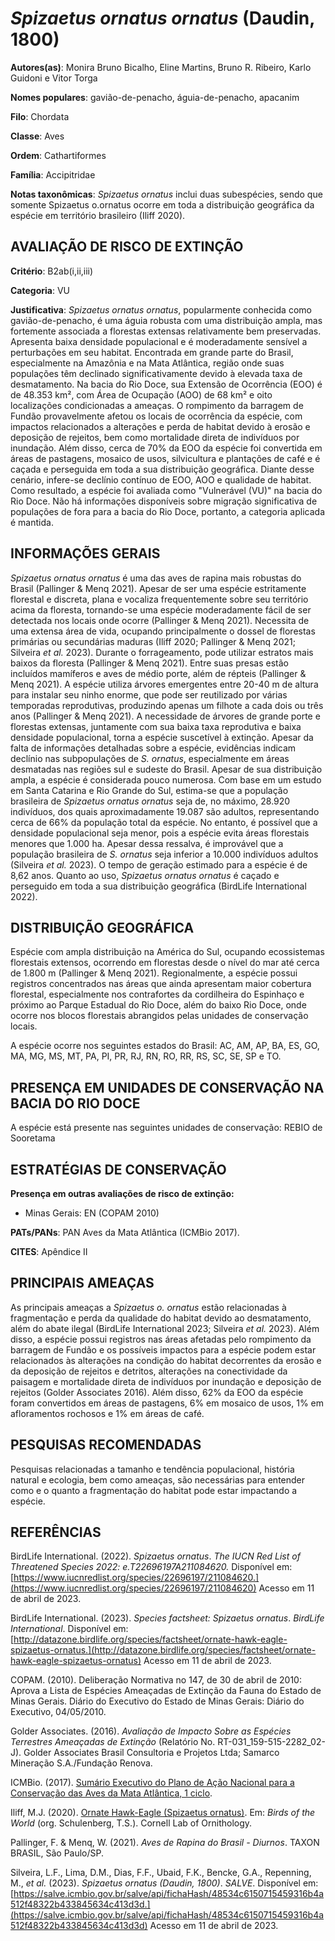 # *Spizaetus ornatus ornatus* (Daudin, 1800)

**Autores(as)**: Monira Bruno Bicalho, Eline Martins, Bruno R. Ribeiro, Karlo Guidoni e Vitor Torga

**Nomes populares**: gavião-de-penacho, águia-de-penacho, apacanim

**Filo**: Chordata

**Classe**: Aves

**Ordem**: Cathartiformes

**Família**: Accipitridae

**Notas taxonômicas**: *Spizaetus ornatus* inclui duas subespécies, sendo que somente Spizaetus o.ornatus ocorre em toda a distribuição geográfica da espécie em território brasileiro (Iliff 2020).

## AVALIAÇÃO DE RISCO DE EXTINÇÃO

**Critério**: B2ab(i,ii,iii)

**Categoria**: VU

**Justificativa**: *Spizaetus ornatus ornatus*, popularmente conhecida como gavião-de-penacho, é uma águia robusta com uma distribuição ampla, mas fortemente associada a florestas extensas relativamente bem preservadas. Apresenta baixa densidade populacional e é moderadamente sensível a perturbações em seu habitat. Encontrada em grande parte do Brasil, especialmente na Amazônia e na Mata Atlântica, região onde suas populações têm declinado significativamente devido à elevada taxa de desmatamento. Na bacia do Rio Doce, sua Extensão de Ocorrência (EOO) é de 48.353 km², com Área de Ocupação (AOO) de 68 km² e oito localizações condicionadas a ameaças. O rompimento da barragem de Fundão provavelmente afetou os locais de ocorrência da espécie, com impactos relacionados a alterações e perda de habitat devido à erosão e deposição de rejeitos, bem como mortalidade direta de indivíduos por inundação.  Além disso, cerca de 70% da EOO da espécie foi
convertida em áreas de pastagens, mosaico de usos, silvicultura e plantações de café e é caçada e perseguida em toda a sua distribuição geográfica. Diante desse cenário, infere-se declínio contínuo de EOO, AOO e qualidade de habitat.  Como resultado, a espécie foi avaliada como "Vulnerável (VU)" na bacia do Rio Doce. Não há informações disponíveis sobre migração significativa de populações de fora para a bacia do Rio Doce, portanto, a categoria aplicada é mantida.

## INFORMAÇÕES GERAIS

*Spizaetus ornatus ornatus* é uma das aves de rapina mais robustas do Brasil (Pallinger & Menq 2021). Apesar de ser uma espécie estritamente florestal e discreta, plana e vocaliza frequentemente sobre seu território acima da floresta, tornando-se uma espécie moderadamente fácil de ser detectada nos locais onde ocorre (Pallinger & Menq 2021).  Necessita de uma extensa área de vida, ocupando principalmente o dossel de florestas primárias ou secundárias maduras (Iliff 2020; Pallinger & Menq 2021; Silveira *et al.* 2023). Durante o forrageamento, pode utilizar estratos mais baixos da floresta (Pallinger & Menq 2021). Entre suas presas estão incluídos mamíferos e aves de médio porte, além de répteis (Pallinger & Menq 2021). A espécie utiliza árvores emergentes entre 20-40 m de altura para instalar seu ninho enorme, que pode ser reutilizado por várias temporadas reprodutivas, produzindo apenas um filhote a cada dois ou três anos (Pallinger & Menq 2021). A necessidade de
árvores de grande porte e florestas extensas, juntamente com sua baixa taxa reprodutiva e baixa densidade populacional, torna a espécie suscetível à extinção. Apesar da falta de informações detalhadas sobre a espécie, evidências indicam declínio nas subpopulações de *S. ornatus*, especialmente em áreas desmatadas nas regiões sul e sudeste do Brasil.  Apesar de sua distribuição ampla, a espécie é considerada pouco numerosa. Com base em um estudo em Santa Catarina e Rio Grande do Sul, estima-se que a população brasileira de *Spizaetus ornatus ornatus* seja de, no máximo, 28.920 indivíduos, dos quais aproximadamente 19.087 são adultos, representando cerca de 66% da população total da espécie. No entanto, é possível que a densidade populacional seja menor, pois a espécie evita áreas florestais menores que 1.000 ha. Apesar dessa ressalva, é improvável que a população brasileira de *S. ornatus* seja inferior a 10.000 indivíduos adultos (Silveira *et al.*
2023). O tempo de geração estimado para a espécie é de 8,62 anos. Quanto ao uso, *Spizaetus ornatus ornatus* é caçado e perseguido em toda a sua distribuição geográfica (BirdLife International 2022).

## DISTRIBUIÇÃO GEOGRÁFICA

Espécie com ampla distribuição na América do Sul, ocupando ecossistemas florestais extensos, ocorrendo em florestas desde o nível do mar até cerca de 1.800 m (Pallinger & Menq 2021). Regionalmente, a espécie possui registros concentrados nas áreas que ainda apresentam maior cobertura florestal, especialmente nos contrafortes da cordilheira do Espinhaço e próximo ao Parque Estadual do Rio Doce, além do baixo Rio Doce, onde ocorre nos blocos florestais abrangidos pelas unidades de conservação locais.

A espécie ocorre nos seguintes estados do Brasil: AC, AM, AP, BA, ES, GO, MA, MG, MS, MT, PA, PI, PR, RJ, RN, RO, RR, RS, SC, SE, SP e TO.

## PRESENÇA EM UNIDADES DE CONSERVAÇÃO NA BACIA DO RIO DOCE

A espécie está presente nas seguintes unidades de conservação: REBIO de Sooretama

## ESTRATÉGIAS DE CONSERVAÇÃO

**Presença em outras avaliações de risco de extinção:**

-   Minas Gerais: EN (COPAM 2010)

**PATs/PANs**: PAN Aves da Mata Atlântica (ICMBio 2017).

**CITES**: Apêndice II

## PRINCIPAIS AMEAÇAS

As principais ameaças a *Spizaetus o. ornatus* estão relacionadas à fragmentação e perda da qualidade do habitat devido ao desmatamento, além do abate ilegal (BirdLife International 2023; Silveira *et al.* 2023). Além disso, a espécie possui registros nas áreas afetadas pelo rompimento da barragem de Fundão e os possíveis impactos para a espécie podem estar relacionados às alterações na condição do habitat decorrentes da erosão e da deposição de rejeitos e detritos, alterações na conectividade da paisagem e mortalidade direta de indivíduos por inundação e deposição de rejeitos (Golder Associates 2016). Além disso, 62% da EOO da espécie foram convertidos em áreas de pastagens, 6% em mosaico de usos, 1% em afloramentos rochosos e 1% em áreas de café.

## PESQUISAS RECOMENDADAS

Pesquisas relacionadas a tamanho e tendência populacional, história natural e ecologia, bem como ameaças, são necessárias para entender como e o quanto a fragmentação do habitat pode estar impactando a espécie.

## REFERÊNCIAS

BirdLife International. (2022). *Spizaetus ornatus*. *The IUCN Red List of Threatened Species 2022: e.T22696197A211084620.* Disponível em: [https://www.iucnredlist.org/species/22696197/211084620.](https://www.iucnredlist.org/species/22696197/211084620) Acesso em 11 de abril de 2023.

BirdLife International. (2023). *Species factsheet: Spizaetus ornatus*.  *BirdLife International*. Disponível em: [http://datazone.birdlife.org/species/factsheet/ornate-hawk-eagle-spizaetus-ornatus.](http://datazone.birdlife.org/species/factsheet/ornate-hawk-eagle-spizaetus-ornatus) Acesso em 11 de abril de 2023.

COPAM. (2010). Deliberação Normativa no 147, de 30 de abril de 2010: Aprova a Lista de Espécies Ameaçadas de Extinção da Fauna do Estado de Minas Gerais. Diário do Executivo do Estado de Minas Gerais: Diário do Executivo, 04/05/2010.

Golder Associates. (2016). *Avaliação de Impacto Sobre as Espécies Terrestres Ameaçadas de Extinção* (Relatório No.  RT-031_159-515-2282_02-J). Golder Associates Brasil Consultoria e Projetos Ltda; Samarco Mineração S.A./Fundação Renova.

ICMBio. (2017). [Sumário Executivo do Plano de Ação Nacional para a Conservação das Aves da Mata Atlântica, 1 ciclo](https://www.gov.br/icmbio/pt-br/assuntos/biodiversidade/pan/pan-aves-da-mata-atlantica).

Iliff, M.J. (2020). [Ornate Hawk-Eagle (Spizaetus ornatus)](https://doi.org/10.2173/bow.orheag1.01). Em: *Birds of the World* (org. Schulenberg, T.S.). Cornell Lab of Ornithology.

Pallinger, F. & Menq, W. (2021). *Aves de Rapina do Brasil - Diurnos*.  TAXON BRASIL, São Paulo/SP.

Silveira, L.F., Lima, D.M., Dias, F.F., Ubaid, F.K., Bencke, G.A., Repenning, M., *et al.* (2023). *Spizaetus ornatus (Daudin, 1800)*.  *SALVE*. Disponível em: [https://salve.icmbio.gov.br/salve/api/fichaHash/48534c6150715459316b4a512f48322b433845634c413d3d.](https://salve.icmbio.gov.br/salve/api/fichaHash/48534c6150715459316b4a512f48322b433845634c413d3d) Acesso em 11 de abril de 2023.
